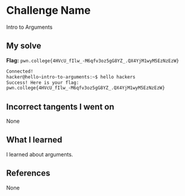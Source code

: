 # Challenge Name
Intro to Arguments

## My solve
**Flag:** `pwn.college{4HVcU_fIlw_-M6qfv3oz5gG8YZ_.QX4YjM1wyM5EzNzEzW}`

```bash
Connected!
hacker@hello~intro-to-arguments:~$ hello hackers
Success! Here is your flag:
pwn.college{4HVcU_fIlw_-M6qfv3oz5gG8YZ_.QX4YjM1wyM5EzNzEzW}
```
## Incorrect tangents I went on
None

## What I learned
I learned about arguments.

## References 
None

